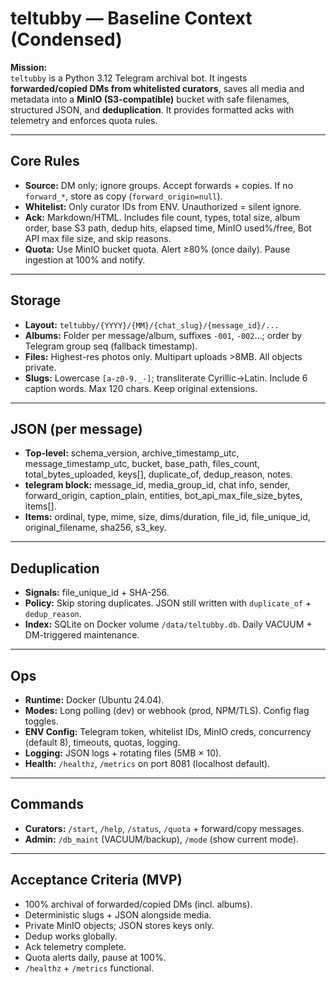 # teltubby — Baseline Context (Condensed)

**Mission:**  
`teltubby` is a Python 3.12 Telegram archival bot. It ingests **forwarded/copied DMs from whitelisted curators**, saves all media and metadata into a **MinIO (S3-compatible)** bucket with safe filenames, structured JSON, and **deduplication**. It provides formatted acks with telemetry and enforces quota rules.

---

## Core Rules
- **Source:** DM only; ignore groups. Accept forwards + copies. If no `forward_*`, store as copy (`forward_origin=null`).  
- **Whitelist:** Only curator IDs from ENV. Unauthorized = silent ignore.  
- **Ack:** Markdown/HTML. Includes file count, types, total size, album order, base S3 path, dedup hits, elapsed time, MinIO used%/free, Bot API max file size, and skip reasons.  
- **Quota:** Use MinIO bucket quota. Alert ≥80% (once daily). Pause ingestion at 100% and notify.  

---

## Storage
- **Layout:** `teltubby/{YYYY}/{MM}/{chat_slug}/{message_id}/...`  
- **Albums:** Folder per message/album, suffixes `-001`, `-002`…; order by Telegram group seq (fallback timestamp).  
- **Files:** Highest-res photos only. Multipart uploads >8MB. All objects private.  
- **Slugs:** Lowercase `[a-z0-9._-]`; transliterate Cyrillic→Latin. Include 6 caption words. Max 120 chars. Keep original extensions.  

---

## JSON (per message)
- **Top-level:** schema_version, archive_timestamp_utc, message_timestamp_utc, bucket, base_path, files_count, total_bytes_uploaded, keys[], duplicate_of, dedup_reason, notes.  
- **telegram block:** message_id, media_group_id, chat info, sender, forward_origin, caption_plain, entities, bot_api_max_file_size_bytes, items[].  
- **Items:** ordinal, type, mime, size, dims/duration, file_id, file_unique_id, original_filename, sha256, s3_key.  

---

## Deduplication
- **Signals:** file_unique_id + SHA-256.  
- **Policy:** Skip storing duplicates. JSON still written with `duplicate_of` + `dedup_reason`.  
- **Index:** SQLite on Docker volume `/data/teltubby.db`. Daily VACUUM + DM-triggered maintenance.  

---

## Ops
- **Runtime:** Docker (Ubuntu 24.04).  
- **Modes:** Long polling (dev) or webhook (prod, NPM/TLS). Config flag toggles.  
- **ENV Config:** Telegram token, whitelist IDs, MinIO creds, concurrency (default 8), timeouts, quotas, logging.  
- **Logging:** JSON logs + rotating files (5MB × 10).  
- **Health:** `/healthz`, `/metrics` on port 8081 (localhost default).  

---

## Commands
- **Curators:** `/start`, `/help`, `/status`, `/quota` + forward/copy messages.  
- **Admin:** `/db_maint` (VACUUM/backup), `/mode` (show current mode).  

---

## Acceptance Criteria (MVP)
- 100% archival of forwarded/copied DMs (incl. albums).  
- Deterministic slugs + JSON alongside media.  
- Private MinIO objects; JSON stores keys only.  
- Dedup works globally.  
- Ack telemetry complete.  
- Quota alerts daily, pause at 100%.  
- `/healthz` + `/metrics` functional.  
